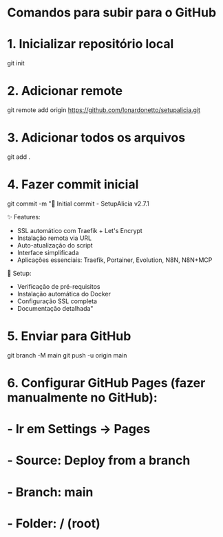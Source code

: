 # Comandos para subir para o GitHub

# 1. Inicializar repositório local
git init

# 2. Adicionar remote
git remote add origin https://github.com/lonardonetto/setupalicia.git

# 3. Adicionar todos os arquivos
git add .

# 4. Fazer commit inicial
git commit -m "🚀 Initial commit - SetupAlicia v2.7.1

✨ Features:
- SSL automático com Traefik + Let's Encrypt
- Instalação remota via URL
- Auto-atualização do script
- Interface simplificada
- Aplicações essenciais: Traefik, Portainer, Evolution, N8N, N8N+MCP

🔧 Setup:
- Verificação de pré-requisitos
- Instalação automática do Docker
- Configuração SSL completa
- Documentação detalhada"

# 5. Enviar para GitHub
git branch -M main
git push -u origin main

# 6. Configurar GitHub Pages (fazer manualmente no GitHub):
# - Ir em Settings → Pages
# - Source: Deploy from a branch
# - Branch: main
# - Folder: / (root)